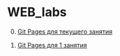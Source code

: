 # WEB_labs


0. [Git Pages для текущего занятия](https://stepakosolapov.github.io/WEB_labs/index.html)


1. [Git Pages для 1 занятия](https://stepakosolapov.github.io/WEB_labs/lesson_1/index.html)

